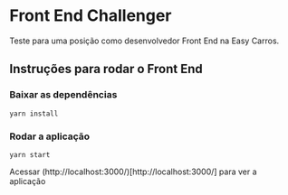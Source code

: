 # Front End Challenger

Teste para uma posição como desenvolvedor Front End na Easy Carros.

## Instruções para rodar o Front End

### Baixar as dependências

`yarn install`

### Rodar a aplicação

`yarn start`

Acessar (http://localhost:3000/)[http://localhost:3000/] para ver a aplicação